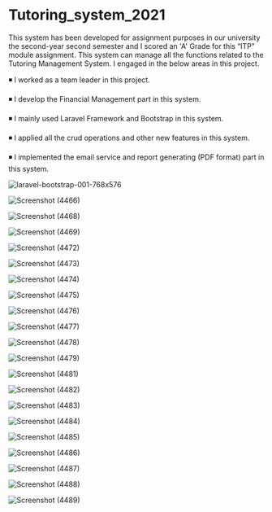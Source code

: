 # Tutoring_system_2021

This system has been developed for assignment purposes in our university the second-year second semester and I  scored an 'A' Grade for this “ITP” module assignment. This system can manage all the functions related to the Tutoring Management  System. I engaged in the below areas in this project.

◾  I  worked as a team leader in this project.

◾  I develop the Financial Management part in this system.

◾  I mainly used Laravel Framework and Bootstrap in this system.

◾  I applied all the crud operations and other new features in this system.

◾ I implemented the email service and report generating (PDF format) part in this system.


![laravel-bootstrap-001-768x576](https://user-images.githubusercontent.com/95535148/147684299-c23e4adc-b46a-4a82-b8dc-89adf06b2f7b.png)


![Screenshot (4466)](https://user-images.githubusercontent.com/95535148/147684305-580a2561-a7ea-41ee-8a91-2b1569bc809f.png)


![Screenshot (4468)](https://user-images.githubusercontent.com/95535148/147684309-8c27d63e-d635-459b-b15a-66cf85c90a76.png)


![Screenshot (4469)](https://user-images.githubusercontent.com/95535148/147684313-3871999a-9910-496e-97b0-c77795a793bd.png)


![Screenshot (4472)](https://user-images.githubusercontent.com/95535148/147684316-7d4a9578-4257-4c05-aec2-9e6125fdcad6.png)


![Screenshot (4473)](https://user-images.githubusercontent.com/95535148/147684319-68bfbb3a-3f32-449c-bdb6-764b25cd2139.png)


![Screenshot (4474)](https://user-images.githubusercontent.com/95535148/147684320-5f22f359-3c99-4f3a-a5fc-fb26a2521b87.png)


![Screenshot (4475)](https://user-images.githubusercontent.com/95535148/147684322-6b9182ba-3ce1-41e9-8082-bd9a5751f987.png)


![Screenshot (4476)](https://user-images.githubusercontent.com/95535148/147684324-60906f74-79d2-47ca-a60c-ee316a3ae962.png)


![Screenshot (4477)](https://user-images.githubusercontent.com/95535148/147684327-d6d03725-760d-44b6-af9e-521db8b42ef4.png)


![Screenshot (4478)](https://user-images.githubusercontent.com/95535148/147684330-d84cec16-eb68-4d33-a4e3-d76a619b3b49.png)


![Screenshot (4479)](https://user-images.githubusercontent.com/95535148/147684331-39e241cc-710f-4321-b70f-e1b960affa05.png)


![Screenshot (4481)](https://user-images.githubusercontent.com/95535148/147684333-86b6328f-135e-404e-8751-d192a97b577b.png)


![Screenshot (4482)](https://user-images.githubusercontent.com/95535148/147684336-47cb4569-1f3a-4754-9fb2-6aadd6ab046f.png)


![Screenshot (4483)](https://user-images.githubusercontent.com/95535148/147684339-f54f854d-fce2-4397-8753-ef44e272d175.png)


![Screenshot (4484)](https://user-images.githubusercontent.com/95535148/147684342-dfa9f62c-aa8b-4731-b2cb-aebf44fd36d7.png)


![Screenshot (4485)](https://user-images.githubusercontent.com/95535148/147684345-7e6d1774-147c-4930-862e-ed19ff5a1792.png)


![Screenshot (4486)](https://user-images.githubusercontent.com/95535148/147684346-a7b4eadb-0a13-48a6-9b8e-1e5c2ebbcdd6.png)


![Screenshot (4487)](https://user-images.githubusercontent.com/95535148/147684347-36cde06a-c251-418c-8f2d-5c4d8f73d428.png)


![Screenshot (4488)](https://user-images.githubusercontent.com/95535148/147684350-24378da5-15de-4be9-a8f5-9f80fd4af669.png)


![Screenshot (4489)](https://user-images.githubusercontent.com/95535148/147684352-4250fe71-369d-47f5-9a34-85d088d5c0ed.png)


